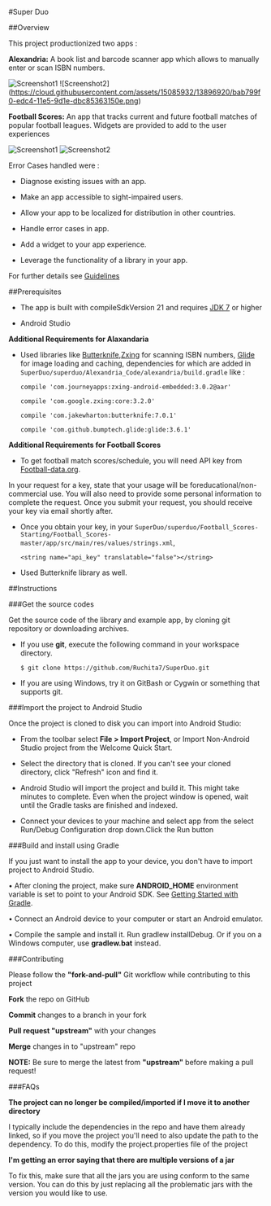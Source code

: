#Super Duo

##Overview

This project productionized  two apps :

**Alexandria:** A book list and barcode scanner app which allows to manually enter or scan ISBN numbers.

![Screenshot1](https://cloud.githubusercontent.com/assets/15085932/13896919/bab662ec-edc4-11e5-8d22-f1b142716fdf.png)
![Screenshot2] (https://cloud.githubusercontent.com/assets/15085932/13896920/bab799f0-edc4-11e5-9d1e-dbc85363150e.png)

**Football Scores:** An app that tracks current and future football matches of popular football leagues. Widgets are provided to add to the user experiences

![Screenshot1](https://cloud.githubusercontent.com/assets/15085932/13896917/bab06108-edc4-11e5-9835-4caddeb011f0.png)
![Screenshot2](https://cloud.githubusercontent.com/assets/15085932/13896918/bab19f32-edc4-11e5-80bd-e1ae8787b2bd.png)

Error Cases handled were :

* Diagnose existing issues with an app.

* Make an app accessible to sight-impaired users.

* Allow your app to be localized for distribution in other countries.
 
* Handle error cases in app.

* Add a widget to your app experience.

* Leverage the functionality of a library in your app.

For further details see [Guidelines](https://docs.google.com/document/d/1dF3tFXEllEnFvW0rnMcPzq4pYanE4mn0axzhsQ70r8g/pub?embedded=true)

##Prerequisites

 * The app is built with compileSdkVersion 21 and requires [JDK 7](http://oracle.com/technetwork/java/javase/downloads/index.html) or higher
 
* Android Studio

**Additional Requirements for Alaxandaria**

 * Used libraries like [Butterknife](http://jakewharton.github.io/butterknife/),[Zxing](https://github.com/zxing/zxing) for scanning ISBN numbers, [Glide](https://github.com/bumptech/glide) for image loading and caching, dependencies for which are added in `SuperDuo/superduo/Alexandria_Code/alexandria/build.gradle` like :
   
    `compile 'com.journeyapps:zxing-android-embedded:3.0.2@aar'`

    `compile 'com.google.zxing:core:3.2.0'`
    
    `compile 'com.jakewharton:butterknife:7.0.1'`
    
    `compile 'com.github.bumptech.glide:glide:3.6.1'`
   

**Additional Requirements for Football Scores**

 * To get football match scores/schedule, you will need API key from [Football-data.org](http://api.football-data.org/register).
   
 In your request for a key, state that your usage will be foreducational/non-commercial use. You will also need to provide some personal information to complete the request. Once you submit your request, you should receive your key via email shortly after.

* Once you obtain your key, in your `SuperDuo/superduo/Football_Scores-Starting/Football_Scores-master/app/src/main/res/values/strings.xml`,

    `<string name="api_key" translatable="false"></string>`

* Used Butterknife library as well.

##Instructions

###Get the source codes

Get the source code of the library and example app, by cloning git repository or downloading archives.

 * If you use **git**, execute the following command in your workspace directory.
 
    `$ git clone https://github.com/Ruchita7/SuperDuo.git`
    
* If you are using Windows, try it on GitBash or Cygwin or something that supports git.
 
###Import the project to Android Studio
 
Once the project is cloned to disk you can import into Android Studio:

 * From the toolbar select **File > Import Project**, or Import Non-Android Studio project from the Welcome Quick Start.

 *  Select the directory that is cloned. If you can't see your cloned directory, click "Refresh" icon and find it.

 *  Android Studio will import the project and build it. This might take minutes to complete. Even when the project window is opened, wait until the Gradle tasks are finished and indexed.

 *  Connect your devices to your machine and select app from the select Run/Debug Configuration drop down.Click the Run button

###Build and install using Gradle

If you just want to install the app to your device, you don't have to import project to Android Studio.

 •  After cloning the project, make sure **ANDROID_HOME** environment variable is set to point to your Android SDK. See [Getting Started with Gradle](https://guides.codepath.com/android/Getting-Started-with-Gradle).

 •  Connect an Android device to your computer or start an Android emulator.

 •  Compile the sample and install it. Run gradlew installDebug. Or if you on a Windows computer, use **gradlew.bat** instead.
 
###Contributing

Please follow the **"fork-and-pull"** Git workflow while contributing to this project

 **Fork** the repo on GitHub

 **Commit** changes to a branch in your fork

 **Pull request "upstream"** with your changes

 **Merge** changes in to "upstream" repo

**NOTE:** Be sure to merge the latest from **"upstream"** before making a pull request!
 
###FAQs

**The project can no longer be compiled/imported if I move it to another directory**

I typically include the dependencies in the repo and have them already linked, so if you move the project you'll need to also update the path to the dependency. To do this, modify the project.properties file of the project

**I'm getting an error saying that there are multiple versions of a jar**

To fix this, make sure that all the jars you are using conform to the same version. You can do this by just replacing all the problematic jars with the version you would like to use.
 

